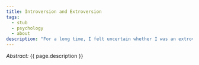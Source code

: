```yaml
---
title: Introversion and Extroversion
tags:
  - stub
  - psychology
  - about
description: "For a long time, I felt uncertain whether I was an extrovert or an introvert. I questioned whether it was even a valid dichotomy. I've understood the technical distinction as being whether social interaction is energizing or draining. I found myself torn because in social circumstances, I was very outgoing and felt energized by the interactions. But then I also found myself feeling relieved when social engagements I had committed to were cancelled, full well knowing that had I gone, I would have had a good time. Whether I felt exhausted after was hit-or-miss. Some years ago, I hypothesized that maybe what was energizing or draining wasn't the social dimension per se, but something else. Realizing that I'm actually quite easily overloaded by sensory stimulus (eg, background noise, dynamic lights, or even simply static dim lights that demand a lot of sensory attention), I guessed that maybe I'm \"an extrovert who loves some gods-damned peace and quiet\". But as I reflect on it more, I think that maybe what I'm finding so energizing isn't even the social dimension of it at all, but rather my getting excited about ideas, and the social interaction is simply the vehicle for being intellectually stimulated. In the last year or so, I'm finding myself increasingly introverted, behaviorally, and I wonder how much that has to do with some of the factors I identified about my natural dispositions in <a href=\"/logicking-into-emotions/\">Logicking Myself into Emotions</a> and my growth around practicing compassion and empathy. Given that I am fundamentally oriented in a thing-fact-task-idea way, could my automatic expenditure of emotional energy in social interactions be what I find draining? And would that mean that I am truly an introvert, after all?"
---
```


_Abstract:_ {{ page.description }}
